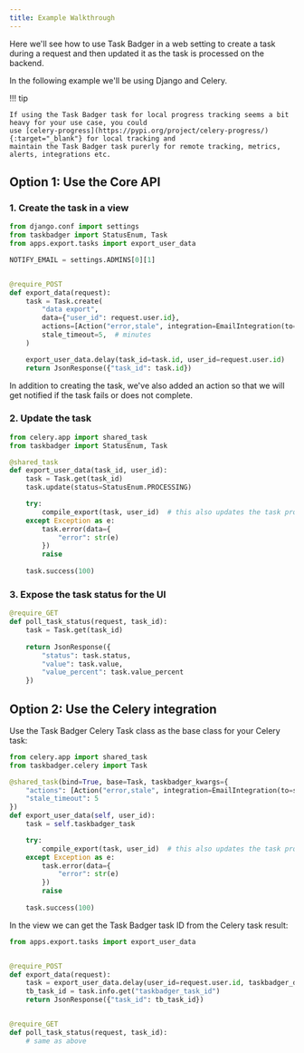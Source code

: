 ```yaml
---
title: Example Walkthrough
---
```


Here we'll see how to use Task Badger in a web setting to create a task during a request
and then updated it as the task is processed on the backend.

In the following example we'll be using Django and Celery.

!!! tip

    If using the Task Badger task for local progress tracking seems a bit heavy for your use case, you could
    use [celery-progress](https://pypi.org/project/celery-progress/){:target="_blank"} for local tracking and
    maintain the Task Badger task purerly for remote tracking, metrics, alerts, integrations etc.

## Option 1: Use the Core API

### 1. Create the task in a view

```python title="views.py"
from django.conf import settings
from taskbadger import StatusEnum, Task
from apps.export.tasks import export_user_data

NOTIFY_EMAIL = settings.ADMINS[0][1]


@require_POST
def export_data(request):
    task = Task.create(
        "data export",
        data={"user_id": request.user.id},
        actions=[Action("error,stale", integration=EmailIntegration(to=NOTIFY_EMAIL))],
        stale_timeout=5,  # minutes
    )

    export_user_data.delay(task_id=task.id, user_id=request.user.id)
    return JsonResponse({"task_id": task.id})
```

In addition to creating the task, we've also added an action so that we will get notified if the task
fails or does not complete.

### 2. Update the task 

```python title="tasks.py"
from celery.app import shared_task
from taskbadger import StatusEnum, Task

@shared_task
def export_user_data(task_id, user_id):
    task = Task.get(task_id)
    task.update(status=StatusEnum.PROCESSING)

    try:
        compile_export(task, user_id)  # this also updates the task progress
    except Exception as e:
        task.error(data={
            "error": str(e)
        })
        raise
    
    task.success(100)
```

### 3. Expose the task status for the UI

```python title="views.py"
@require_GET
def poll_task_status(request, task_id):
    task = Task.get(task_id)
    
    return JsonResponse({
        "status": task.status,
        "value": task.value,
        "value_percent": task.value_percent
    })
```


## Option 2: Use the Celery integration

Use the Task Badger Celery Task class as the base class for your Celery task:

```python title="tasks.py"
from celery.app import shared_task
from taskbadger.celery import Task

@shared_task(bind=True, base=Task, taskbadger_kwargs={
    "actions": [Action("error,stale", integration=EmailIntegration(to=settings.ADMINS[0][1]))],
    "stale_timeout": 5
})
def export_user_data(self, user_id):
    task = self.taskbadger_task

    try:
        compile_export(task, user_id)  # this also updates the task progress
    except Exception as e:
        task.error(data={
            "error": str(e)
        })
        raise
    
    task.success(100)
```

In the view we can get the Task Badger task ID from the Celery task result:

```python title="views.py"
from apps.export.tasks import export_user_data


@require_POST
def export_data(request):
    task = export_user_data.delay(user_id=request.user.id, taskbadger_data={"user_id": request.user.id})
    tb_task_id = task.info.get("taskbadger_task_id")
    return JsonResponse({"task_id": tb_task_id})


@require_GET
def poll_task_status(request, task_id):
    # same as above
```
